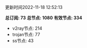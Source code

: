 更新时间2022-11-18 12:52:13

**总订阅: 73**
**总节点: 1080**
**有效节点: 334**
- v2ray节点: 214
- trojan节点: 77
- ss节点: 43
